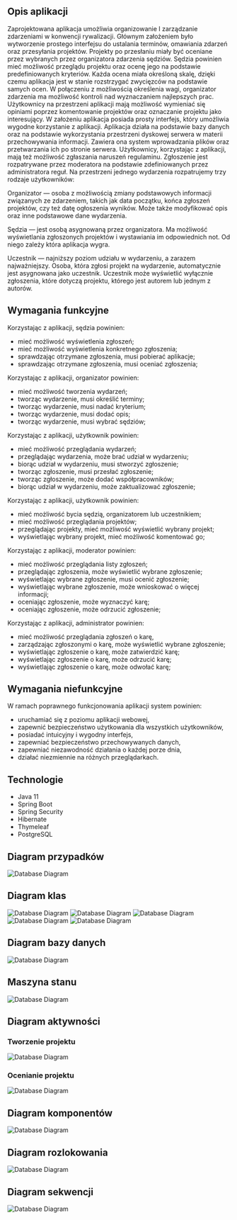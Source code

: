 ## Opis aplikacji
Zaprojektowana aplikacja umożliwia organizowanie I zarządzanie zdarzeniami
w konwencji rywalizacji. Głównym założeniem było wytworzenie prostego
interfejsu do ustalania terminów, omawiania zdarzeń oraz przesyłania
projektów. Projekty po przesłaniu miały być oceniane przez wybranych przez
organizatora zdarzenia sędziów. Sędzia powinien mieć możliwość przeglądu
projektu oraz ocenę jego na podstawie predefiniowanych kryteriów. Każda
ocena miała określoną skalę, dzięki czemu aplikacja jest w stanie rozstrzygać
zwycięzców na podstawie samych ocen. W połączeniu z możliwością określenia
wagi, organizator zdarzenia ma możliwość kontroli nad wyznaczaniem
najlepszych prac. Użytkownicy na przestrzeni aplikacji mają możliwość
wymieniać się opiniami poprzez komentowanie projektów oraz oznaczanie
projektu jako interesujący. W założeniu aplikacja posiada prosty interfejs, który
umożliwia wygodne korzystanie z aplikacji. Aplikacja działa na podstawie bazy
danych oraz na podstawie wykorzystania przestrzeni dyskowej serwera w
materii przechowywania informacji. Zawiera ona system wprowadzania plików
oraz przetwarzania ich po stronie serwera. Użytkownicy, korzystając z aplikacji,
mają też możliwość zgłaszania naruszeń regulaminu. Zgłoszenie jest
rozpatrywane przez moderatora na podstawie zdefiniowanych przez
administratora reguł. Na przestrzeni jednego wydarzenia rozpatrujemy trzy
rodzaje użytkowników:

Organizator — osoba z możliwością zmiany podstawowych informacji
związanych ze zdarzeniem, takich jak data początku, końca zgłoszeń projektów,
czy też datę ogłoszenia wyników. Może także modyfikować opis oraz inne
podstawowe dane wydarzenia.

Sędzia — jest osobą asygnowaną przez organizatora. Ma możliwość
wyświetlania zgłoszonych projektów i wystawiania im odpowiednich not. Od
niego zależy która aplikacja wygra.

Uczestnik — najniższy poziom udziału w wydarzeniu, a zarazem najważniejszy.
Osoba, która zgłosi projekt na wydarzenie, automatycznie jest asygnowana jako
uczestnik. Uczestnik może wyświetlić wyłącznie zgłoszenia, które dotyczą
projektu, którego jest autorem lub jednym z autorów.

## Wymagania funkcyjne

Korzystając z aplikacji, sędzia powinien:

- mieć możliwość wyświetlenia zgłoszeń;
- mieć możliwość wyświetlenia konkretnego zgłoszenia;
- sprawdzając otrzymane zgłoszenia, musi pobierać aplikacje;
- sprawdzając otrzymane zgłoszenia, musi oceniać zgłoszenia;

Korzystając z aplikacji, organizator powinien:

- mieć możliwość tworzenia wydarzeń;
- tworząc wydarzenie, musi określić terminy;
- tworząc wydarzenie, musi nadać kryterium;
- tworząc wydarzenie, musi dodać opis;
- tworząc wydarzenie, musi wybrać sędziów;

Korzystając z aplikacji, użytkownik powinien:

- mieć możliwość przeglądania wydarzeń;
- przeglądając wydarzenia, może brać udział w wydarzeniu;
- biorąc udział w wydarzeniu, musi stworzyć zgłoszenie;
- tworząc zgłoszenie, musi przesłać zgłoszenie;
- tworząc zgłoszenie, może dodać współpracowników;
- biorąc udział w wydarzeniu, może zaktualizować zgłoszenie;

Korzystając z aplikacji, użytkownik powinien:

- mieć możliwość bycia sędzią, organizatorem lub uczestnikiem;
- mieć możliwość przeglądania projektów;
- przeglądając projekty, mieć możliwość wyświetlić wybrany projekt;
- wyświetlając wybrany projekt, mieć możliwość komentować go;


Korzystając z aplikacji, moderator powinien:

- mieć możliwość przeglądania listy zgłoszeń;
- przeglądając zgłoszenia, może wyświetlić wybrane zgłoszenie;
- wyświetlając wybrane zgłoszenie, musi ocenić zgłoszenie;
- wyświetlając wybrane zgłoszenie, może wnioskować o więcej informacji;
- oceniając zgłoszenie, może wyznaczyć karę;
- oceniając zgłoszenie, może odrzucić zgłoszenie;

Korzystając z aplikacji, administrator powinien:
- mieć możliwość przeglądania zgłoszeń o karę,
- zarządzając zgłoszonymi o karę, może wyświetlić wybrane zgłoszenie;
- wyświetlając zgłoszenie o karę, może zatwierdzić karę;
- wyświetlając zgłoszenie o karę, może odrzucić karę;
- wyświetlając zgłoszenie o karę, może odwołać karę;

## Wymagania niefunkcyjne

W ramach poprawnego funkcjonowania aplikacji system powinien:

- uruchamiać się z poziomu aplikacji webowej,
- zapewnić bezpieczeństwo użytkowania dla wszystkich użytkowników,
- posiadać intuicyjny i wygodny interfejs,
- zapewniać bezpieczeństwo przechowywanych danych,
- zapewniać niezawodność działania o każdej porze dnia,
- działać niezmiennie na różnych przeglądarkach.

## Technologie

* Java 11
* Spring Boot
* Spring Security
* Hibernate
* Thymeleaf
* PostgreSQL

## Diagram przypadków

![Database Diagram](images/case-diagram.png)

## Diagram klas

![Database Diagram](images/class-diagram-1.png)
![Database Diagram](images/class-diagram-2.png)
![Database Diagram](images/class-diagram-3.png)
![Database Diagram](images/class-diagram-4.png)
![Database Diagram](images/class-diagram-5.png)

## Diagram bazy danych

![Database Diagram](images/database-diagram.png)

## Maszyna stanu

![Database Diagram](images/state-machine.drawio.png)

## Diagram aktywności

### Tworzenie projektu

![Database Diagram](images/activity-diagram-1.drawio.png)

### Ocenianie projektu

![Database Diagram](images/activity-diagram-2.drawio.png)

## Diagram komponentów

![Database Diagram](images/components-diagram.drawio.png)

## Diagram rozlokowania

![Database Diagram](images/distribution-diagram.drawio.png)

## Diagram sekwencji

![Database Diagram](images/sequence-diagram.drawio.png)